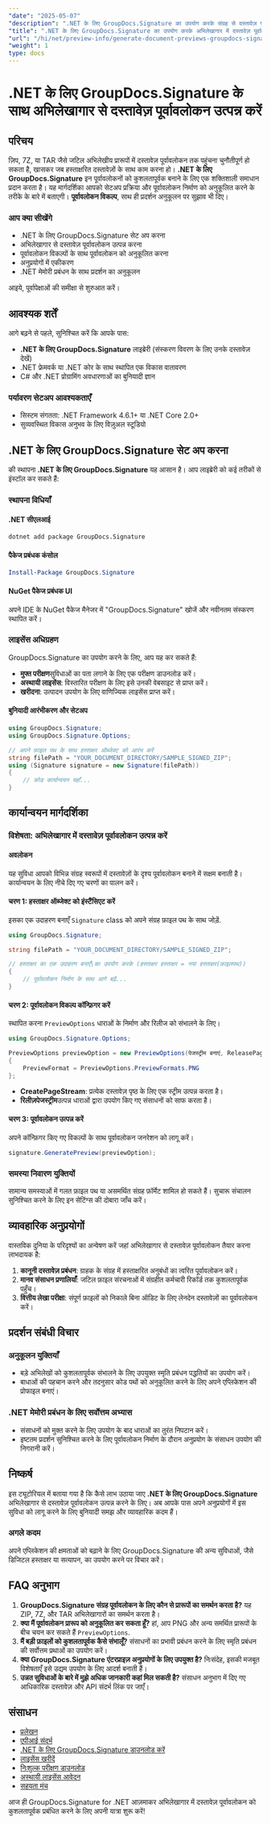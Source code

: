```yaml
---
"date": "2025-05-07"
"description": ".NET के लिए GroupDocs.Signature का उपयोग करके संग्रह से दस्तावेज़ पूर्वावलोकन कुशलतापूर्वक जेनरेट करना सीखें। यह मार्गदर्शिका सेटअप, अनुकूलन और प्रदर्शन अनुकूलन को कवर करती है।"
"title": ".NET के लिए GroupDocs.Signature का उपयोग करके अभिलेखागार में दस्तावेज़ पूर्वावलोकन उत्पन्न करें एक पूर्ण गाइड"
"url": "/hi/net/preview-info/generate-document-previews-groupdocs-signature-net/"
"weight": 1
type: docs
---
```

# .NET के लिए GroupDocs.Signature के साथ अभिलेखागार से दस्तावेज़ पूर्वावलोकन उत्पन्न करें

## परिचय
ज़िप, 7Z, या TAR जैसे जटिल अभिलेखीय प्रारूपों में दस्तावेज़ पूर्वावलोकन तक पहुंचना चुनौतीपूर्ण हो सकता है, खासकर जब हस्ताक्षरित दस्तावेज़ों के साथ काम करना हो। **.NET के लिए GroupDocs.Signature** इन पूर्वावलोकनों को कुशलतापूर्वक बनाने के लिए एक शक्तिशाली समाधान प्रदान करता है। यह मार्गदर्शिका आपको सेटअप प्रक्रिया और पूर्वावलोकन निर्माण को अनुकूलित करने के तरीके के बारे में बताएगी। **पूर्वावलोकन विकल्प**, साथ ही प्रदर्शन अनुकूलन पर सुझाव भी दिए।

### आप क्या सीखेंगे
- .NET के लिए GroupDocs.Signature सेट अप करना
- अभिलेखागार से दस्तावेज़ पूर्वावलोकन उत्पन्न करना
- पूर्वावलोकन विकल्पों के साथ पूर्वावलोकन को अनुकूलित करना
- अनुप्रयोगों में एकीकरण
- .NET मेमोरी प्रबंधन के साथ प्रदर्शन का अनुकूलन

आइये, पूर्वापेक्षाओं की समीक्षा से शुरुआत करें।

## आवश्यक शर्तें
आगे बढ़ने से पहले, सुनिश्चित करें कि आपके पास:

- **.NET के लिए GroupDocs.Signature** लाइब्रेरी (संस्करण विवरण के लिए उनके दस्तावेज़ देखें)
- .NET फ्रेमवर्क या .NET कोर के साथ स्थापित एक विकास वातावरण
- C# और .NET प्रोग्रामिंग अवधारणाओं का बुनियादी ज्ञान

### पर्यावरण सेटअप आवश्यकताएँ
- सिस्टम संगतता: .NET Framework 4.6.1+ या .NET Core 2.0+
- सुव्यवस्थित विकास अनुभव के लिए विज़ुअल स्टूडियो

## .NET के लिए GroupDocs.Signature सेट अप करना
की स्थापना **.NET के लिए GroupDocs.Signature** यह आसान है। आप लाइब्रेरी को कई तरीकों से इंस्टॉल कर सकते हैं:

### स्थापना विधियाँ
#### .NET सीएलआई
```bash
dotnet add package GroupDocs.Signature
```

#### पैकेज प्रबंधक कंसोल
```powershell
Install-Package GroupDocs.Signature
```

#### NuGet पैकेज प्रबंधक UI
अपने IDE के NuGet पैकेज मैनेजर में "GroupDocs.Signature" खोजें और नवीनतम संस्करण स्थापित करें।

### लाइसेंस अधिग्रहण
GroupDocs.Signature का उपयोग करने के लिए, आप यह कर सकते हैं:
- **मुफ्त परीक्षण**सुविधाओं का पता लगाने के लिए एक परीक्षण डाउनलोड करें।
- **अस्थायी लाइसेंस**: विस्तारित परीक्षण के लिए इसे उनकी वेबसाइट से प्राप्त करें।
- **खरीदना**: उत्पादन उपयोग के लिए वाणिज्यिक लाइसेंस प्राप्त करें।

#### बुनियादी आरंभीकरण और सेटअप
```csharp
using GroupDocs.Signature;
using GroupDocs.Signature.Options;

// अपने फ़ाइल पथ के साथ हस्ताक्षर ऑब्जेक्ट को आरंभ करें
string filePath = "YOUR_DOCUMENT_DIRECTORY/SAMPLE_SIGNED_ZIP";
using (Signature signature = new Signature(filePath))
{
    // कोड कार्यान्वयन यहाँ...
}
```

## कार्यान्वयन मार्गदर्शिका
### विशेषता: अभिलेखागार में दस्तावेज़ पूर्वावलोकन उत्पन्न करें
#### अवलोकन
यह सुविधा आपको विभिन्न संग्रह स्वरूपों में दस्तावेज़ों के दृश्य पूर्वावलोकन बनाने में सक्षम बनाती है। कार्यान्वयन के लिए नीचे दिए गए चरणों का पालन करें।

#### चरण 1: हस्ताक्षर ऑब्जेक्ट को इंस्टैंसिएट करें
इसका एक उदाहरण बनाएँ `Signature` class को अपने संग्रह फ़ाइल पथ के साथ जोड़ें.
```csharp
using GroupDocs.Signature;

string filePath = "YOUR_DOCUMENT_DIRECTORY/SAMPLE_SIGNED_ZIP";

// हस्ताक्षर का एक उदाहरण बनाएँ\का उपयोग करके (हस्ताक्षर हस्ताक्षर = नया हस्ताक्षर(फ़ाइलपथ))
{
    // पूर्वावलोकन निर्माण के साथ आगे बढ़ें...
}
```

#### चरण 2: पूर्वावलोकन विकल्प कॉन्फ़िगर करें
स्थापित करना `PreviewOptions` धाराओं के निर्माण और रिलीज को संभालने के लिए।
```csharp
using GroupDocs.Signature.Options;

PreviewOptions previewOption = new PreviewOptions(पेजस्ट्रीम बनाएं, ReleasePageStream)
{
    PreviewFormat = PreviewOptions.PreviewFormats.PNG
};
```
- **CreatePageStream**: प्रत्येक दस्तावेज़ पृष्ठ के लिए एक स्ट्रीम उत्पन्न करता है।
- **रिलीज़पेजस्ट्रीम**उत्पन्न धाराओं द्वारा उपयोग किए गए संसाधनों को साफ करता है।

#### चरण 3: पूर्वावलोकन उत्पन्न करें
अपने कॉन्फ़िगर किए गए विकल्पों के साथ पूर्वावलोकन जनरेशन को लागू करें।
```csharp
signature.GeneratePreview(previewOption);
```

### समस्या निवारण युक्तियों
सामान्य समस्याओं में गलत फ़ाइल पथ या असमर्थित संग्रह फ़ॉर्मेट शामिल हो सकते हैं। सुचारू संचालन सुनिश्चित करने के लिए इन सेटिंग्स की दोबारा जाँच करें।

## व्यावहारिक अनुप्रयोगों
वास्तविक दुनिया के परिदृश्यों का अन्वेषण करें जहां अभिलेखागार से दस्तावेज़ पूर्वावलोकन तैयार करना लाभदायक है:
1. **कानूनी दस्तावेज़ प्रबंधन**: ग्राहक के संग्रह में हस्ताक्षरित अनुबंधों का त्वरित पूर्वावलोकन करें।
2. **मानव संसाधन प्रणालियाँ**: जटिल फ़ाइल संरचनाओं में संग्रहीत कर्मचारी रिकॉर्ड तक कुशलतापूर्वक पहुँच।
3. **वित्तीय लेखा परीक्षा**: संपूर्ण फ़ाइलों को निकाले बिना ऑडिट के लिए लेनदेन दस्तावेज़ों का पूर्वावलोकन करें।

## प्रदर्शन संबंधी विचार
### अनुकूलन युक्तियाँ
- बड़े अभिलेखों को कुशलतापूर्वक संभालने के लिए उपयुक्त स्मृति प्रबंधन पद्धतियों का उपयोग करें।
- बाधाओं की पहचान करने और तदनुसार कोड पथों को अनुकूलित करने के लिए अपने एप्लिकेशन की प्रोफाइल बनाएं।

### .NET मेमोरी प्रबंधन के लिए सर्वोत्तम अभ्यास
- संसाधनों को मुक्त करने के लिए उपयोग के बाद धाराओं का तुरंत निपटान करें।
- इष्टतम प्रदर्शन सुनिश्चित करने के लिए पूर्वावलोकन निर्माण के दौरान अनुप्रयोग के संसाधन उपयोग की निगरानी करें।

## निष्कर्ष
इस ट्यूटोरियल में बताया गया है कि कैसे लाभ उठाया जाए **.NET के लिए GroupDocs.Signature** अभिलेखागार से दस्तावेज़ पूर्वावलोकन उत्पन्न करने के लिए। अब आपके पास अपने अनुप्रयोगों में इस सुविधा को लागू करने के लिए बुनियादी समझ और व्यावहारिक कदम हैं।

### अगले कदम
अपने एप्लिकेशन की क्षमताओं को बढ़ाने के लिए GroupDocs.Signature की अन्य सुविधाओं, जैसे डिजिटल हस्ताक्षर या सत्यापन, का उपयोग करने पर विचार करें।

## FAQ अनुभाग
1. **GroupDocs.Signature संग्रह पूर्वावलोकन के लिए कौन से प्रारूपों का समर्थन करता है?** 
   यह ZIP, 7Z, और TAR अभिलेखागारों का समर्थन करता है।
2. **क्या मैं पूर्वावलोकन प्रारूप को अनुकूलित कर सकता हूँ?**
   हां, आप PNG और अन्य समर्थित प्रारूपों के बीच चयन कर सकते हैं `PreviewOptions`.
3. **मैं बड़ी फ़ाइलों को कुशलतापूर्वक कैसे संभालूँ?**
   संसाधनों का प्रभावी प्रबंधन करने के लिए स्मृति प्रबंधन की सर्वोत्तम प्रथाओं का उपयोग करें।
4. **क्या GroupDocs.Signature एंटरप्राइज़ अनुप्रयोगों के लिए उपयुक्त है?**
   निःसंदेह, इसकी मजबूत विशेषताएँ इसे उद्यम उपयोग के लिए आदर्श बनाती हैं।
5. **उन्नत सुविधाओं के बारे में मुझे अधिक जानकारी कहां मिल सकती है?**
   संसाधन अनुभाग में दिए गए आधिकारिक दस्तावेज़ और API संदर्भ लिंक पर जाएँ।

## संसाधन
- [प्रलेखन](https://docs.groupdocs.com/signature/net/)
- [एपीआई संदर्भ](https://reference.groupdocs.com/signature/net/)
- [.NET के लिए GroupDocs.Signature डाउनलोड करें](https://releases.groupdocs.com/signature/net/)
- [लाइसेंस खरीदें](https://purchase.groupdocs.com/buy)
- [निःशुल्क परीक्षण डाउनलोड](https://releases.groupdocs.com/signature/net/)
- [अस्थायी लाइसेंस आवेदन](https://purchase.groupdocs.com/temporary-license/)
- [सहयता मंच](https://forum.groupdocs.com/c/signature/)

आज ही GroupDocs.Signature for .NET आज़माकर अभिलेखागार में दस्तावेज़ पूर्वावलोकन को कुशलतापूर्वक प्रबंधित करने के लिए अपनी यात्रा शुरू करें!